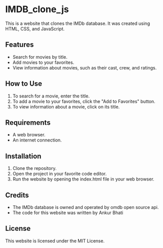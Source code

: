 # IMDB_clone_js

This is a website that clones the IMDb database. It was created using HTML, CSS, and JavaScript.

## Features

* Search for movies by title.
* Add movies to your favorites.
* View information about movies, such as their cast, crew, and ratings.

## How to Use

1. To search for a movie, enter the title.
2. To add a movie to your favorites, click the "Add to Favorites" button.
3. To view information about a movie, click on its title.

## Requirements

* A web browser.
* An internet connection.

## Installation

1. Clone the repository.
2. Open the project in your favorite code editor.
3. Run the website by opening the index.html file in your web browser.

## Credits

* The IMDb database is owned and operated by omdb open source api.
* The code for this website was written by Ankur Bhati


## License

This website is licensed under the MIT License.
